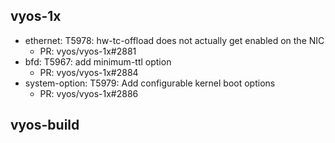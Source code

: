 ## vyos-1x
- ethernet: T5978: hw-tc-offload does not actually get enabled on the NIC
   - PR: vyos/vyos-1x#2881
- bfd: T5967: add minimum-ttl option
   - PR: vyos/vyos-1x#2884
- system-option: T5979: Add configurable kernel boot options
   - PR: vyos/vyos-1x#2886


## vyos-build

